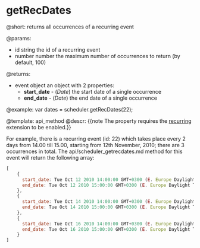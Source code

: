 getRecDates
=============
@short: returns all occurrences of a recurring event

@params: 
- id	string	the id of a recurring event
- number	number	the maximum number of occurrences to return (by default, 100)

@returns:
- event		object	an object with 2 properties: <ul><li><b>start_date</b> - (<i>Date</i>) the start date of a single occurrence </li> <li><b>end_date</b> - (<i>Date</i>) the end date of a single occurrence</li></ul>

@example: 
var dates = scheduler.getRecDates(22);



@template:	api_method
@descr:
{{note The property requires the [recurring](extensions_list.md#recurring) extension to be enabled.}}

For example, there is a recurring event (id: 22) which takes place every 2 days from 14.00 till 15.00, starting from 12th November, 2010; there are 3 occurrences in total. The api/scheduler_getrecdates.md 
method for this event will return the following array:


~~~js
[
    { 
      start_date: Tue Oct 12 2010 14:00:00 GMT+0300 (E. Europe Daylight Time),
      end_date: Tue Oct 12 2010 15:00:00 GMT+0300 (E. Europe Daylight Time)
    },
    { 
      start_date: Tue Oct 14 2010 14:00:00 GMT+0300 (E. Europe Daylight Time),
      end_date: Tue Oct 14 2010 15:00:00 GMT+0300 (E. Europe Daylight Time)
    },
    { 
      start_date: Tue Oct 16 2010 14:00:00 GMT+0300 (E. Europe Daylight Time),
      end_date: Tue Oct 16 2010 15:00:00 GMT+0300 (E. Europe Daylight Time)
    }
]

~~~

